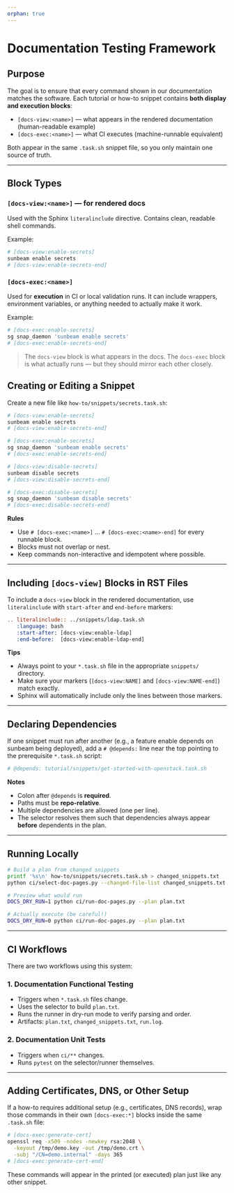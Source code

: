 ```yaml
---
orphan: true
---
```


# Documentation Testing Framework

## Purpose

The goal is to ensure that every command shown in our documentation matches the software.
Each tutorial or how-to snippet contains **both display and execution blocks**:

- `[docs-view:<name>]` — what appears in the rendered documentation (human-readable example)
- `[docs-exec:<name>]` — what CI executes (machine-runnable equivalent)

Both appear in the same `.task.sh` snippet file, so you only maintain one source of truth.

---

## Block Types

### `[docs-view:<name>]` — for rendered docs
Used with the Sphinx `literalinclude` directive.
Contains clean, readable shell commands.

Example:
```bash
# [docs-view:enable-secrets]
sunbeam enable secrets
# [docs-view:enable-secrets-end]
```

### `[docs-exec:<name>]`
Used for **execution** in CI or local validation runs.
It can include wrappers, environment variables, or anything needed to actually make it work.

Example:
```bash
# [docs-exec:enable-secrets]
sg snap_daemon 'sunbeam enable secrets'
# [docs-exec:enable-secrets-end]
```

> The `docs-view` block is what appears in the docs.
> The `docs-exec` block is what actually runs — but they should mirror each other closely.

## Creating or Editing a Snippet

Create a new file like `how-to/snippets/secrets.task.sh`:


```bash
# [docs-view:enable-secrets]
sunbeam enable secrets
# [docs-view:enable-secrets-end]

# [docs-exec:enable-secrets]
sg snap_daemon 'sunbeam enable secrets'
# [docs-exec:enable-secrets-end]

# [docs-view:disable-secrets]
sunbeam disable secrets
# [docs-view:disable-secrets-end]

# [docs-exec:disable-secrets]
sg snap_daemon 'sunbeam disable secrets'
# [docs-exec:disable-secrets-end]
```

**Rules**
- Use `# [docs-exec:<name>]` … `# [docs-exec:<name>-end]` for every runnable block.
- Blocks must not overlap or nest.
- Keep commands non-interactive and idempotent where possible.

---

## Including `[docs-view]` Blocks in RST Files

To include a `docs-view` block in the rendered documentation, use `literalinclude` with `start-after` and `end-before` markers:

```rst
.. literalinclude:: ../snippets/ldap.task.sh
   :language: bash
   :start-after: [docs-view:enable-ldap]
   :end-before:  [docs-view:enable-ldap-end]
```

**Tips**
- Always point to your `*.task.sh` file in the appropriate `snippets/` directory.
- Make sure your markers (`[docs-view:NAME]` and `[docs-view:NAME-end]`) match exactly.
- Sphinx will automatically include only the lines between those markers.

---

## Declaring Dependencies

If one snippet must run after another (e.g., a feature enable depends on sunbeam being deployed), add a `# @depends:` line near the top pointing to the prerequisite `*.task.sh` script:

```bash
# @depends: tutorial/snippets/get-started-with-openstack.task.sh
```

**Notes**
- Colon after `@depends` is **required**.
- Paths must be **repo-relative**.
- Multiple dependencies are allowed (one per line).
- The selector resolves them such that dependencies always appear **before** dependents in the plan.

---

## Running Locally

```bash
# Build a plan from changed snippets
printf '%s\n' how-to/snippets/secrets.task.sh > changed_snippets.txt
python ci/select-doc-pages.py --changed-file-list changed_snippets.txt --out plan.txt

# Preview what would run
DOCS_DRY_RUN=1 python ci/run-doc-pages.py --plan plan.txt

# Actually execute (be careful!)
DOCS_DRY_RUN=0 python ci/run-doc-pages.py --plan plan.txt
```

---

## CI Workflows

There are two workflows using this system:

### 1. **Documentation Functional Testing**
- Triggers when `*.task.sh` files change.
- Uses the selector to build `plan.txt`.
- Runs the runner in dry-run mode to verify parsing and order.
- Artifacts: `plan.txt`, `changed_snippets.txt`, `run.log`.

### 2. **Documentation Unit Tests**
- Triggers when `ci/**` changes.
- Runs `pytest` on the selector/runner themselves.

---

## Adding Certificates, DNS, or Other Setup

If a how-to requires additional setup (e.g., certificates, DNS records), wrap those commands in their own `[docs-exec:*]` blocks inside the same `.task.sh` file:

```bash
# [docs-exec:generate-cert]
openssl req -x509 -nodes -newkey rsa:2048 \
  -keyout /tmp/demo.key -out /tmp/demo.crt \
  -subj "/CN=demo.internal" -days 365
# [docs-exec:generate-cert-end]
```

These commands will appear in the printed (or executed) plan just like any other snippet.